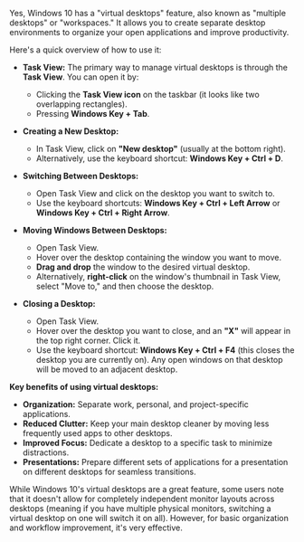 Yes, Windows 10 has a "virtual desktops" feature, also known as "multiple desktops" or "workspaces." It allows you to create separate desktop environments to organize your open applications and improve productivity.

Here's a quick overview of how to use it:

* **Task View:** The primary way to manage virtual desktops is through the **Task View**. You can open it by:
    * Clicking the **Task View icon** on the taskbar (it looks like two overlapping rectangles).
    * Pressing **Windows Key + Tab**.

* **Creating a New Desktop:**
    * In Task View, click on **"New desktop"** (usually at the bottom right).
    * Alternatively, use the keyboard shortcut: **Windows Key + Ctrl + D**.

* **Switching Between Desktops:**
    * Open Task View and click on the desktop you want to switch to.
    * Use the keyboard shortcuts: **Windows Key + Ctrl + Left Arrow** or **Windows Key + Ctrl + Right Arrow**.

* **Moving Windows Between Desktops:**
    * Open Task View.
    * Hover over the desktop containing the window you want to move.
    * **Drag and drop** the window to the desired virtual desktop.
    * Alternatively, **right-click** on the window's thumbnail in Task View, select "Move to," and then choose the desktop.

* **Closing a Desktop:**
    * Open Task View.
    * Hover over the desktop you want to close, and an **"X"** will appear in the top right corner. Click it.
    * Use the keyboard shortcut: **Windows Key + Ctrl + F4** (this closes the desktop you are currently on). Any open windows on that desktop will be moved to an adjacent desktop.

**Key benefits of using virtual desktops:**

* **Organization:** Separate work, personal, and project-specific applications.
* **Reduced Clutter:** Keep your main desktop cleaner by moving less frequently used apps to other desktops.
* **Improved Focus:** Dedicate a desktop to a specific task to minimize distractions.
* **Presentations:** Prepare different sets of applications for a presentation on different desktops for seamless transitions.

While Windows 10's virtual desktops are a great feature, some users note that it doesn't allow for completely independent monitor layouts across desktops (meaning if you have multiple physical monitors, switching a virtual desktop on one will switch it on all). However, for basic organization and workflow improvement, it's very effective.
